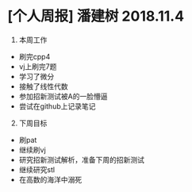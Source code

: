# [个人周报] 潘建树 2018.11.4
1. 本周工作
- 刷完cpp4
- vj上刷完7题
- 学习了微分
- 接触了线性代数
- 参加招新测试被A的一脸懵逼
- 尝试在github上记录笔记
2. 下周目标
- 刷pat
- 继续刷vj
- 研究招新测试解析，准备下周的招新测试
- 继续研究stl
- 在高数的海洋中溺死